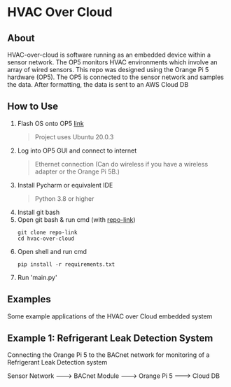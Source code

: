 # HVAC Over Cloud

## About
HVAC-over-cloud is software running as an embedded device within a sensor network. The OP5 monitors HVAC environments which involve an array of wired sensors. This repo was designed using the Orange Pi 5 hardware (OP5). The OP5 is connected to the sensor network and samples the data. After formatting, the data is sent to an AWS Cloud DB

## How to Use
1. Flash OS onto OP5 [link](http://www.orangepi.org/html/hardWare/computerAndMicrocontrollers/service-and-support/Orange-pi-5.html)
   > Project uses Ubuntu 20.0.3
2. Log into OP5 GUI and connect to internet
   > Ethernet connection (Can do wireless if you have a wireless adapter or the Orange Pi 5B.)
3. Install Pycharm or equivalent IDE
   > Python 3.8 or higher
4. Install git bash 
5. Open git bash & run cmd (with [repo-link](https://github.com/caleanunoah/HVAC-over-cloud))
    ```commandline
    git clone repo-link
    cd hvac-over-cloud
   ```
6. Open shell and run cmd
   ```commandline
   pip install -r requirements.txt 
   ```
7. Run 'main.py'

## Examples
Some example applications of the HVAC over Cloud embedded system 

## Example 1: Refrigerant Leak Detection System
Connecting the Orange Pi 5 to the BACnet network for monitoring of a Refrigerant Leak Detection system

Sensor Network ---> BACnet Module ---> Orange Pi 5 ---> Cloud DB



